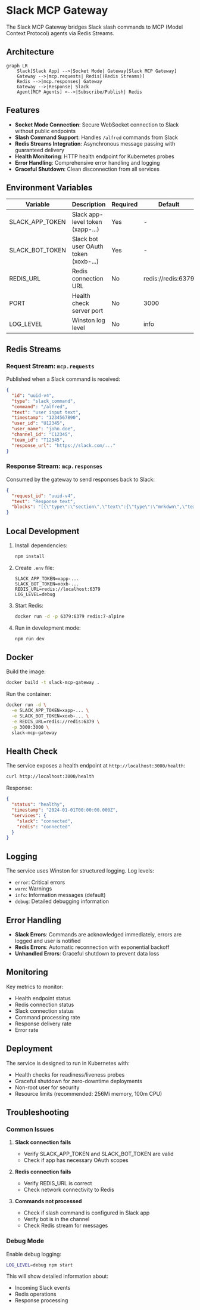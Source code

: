# Slack MCP Gateway

The Slack MCP Gateway bridges Slack slash commands to MCP (Model Context Protocol) agents via Redis Streams.

## Architecture

```mermaid
graph LR
    Slack[Slack App] -->|Socket Mode| Gateway[Slack MCP Gateway]
    Gateway -->|mcp.requests| Redis[(Redis Streams)]
    Redis -->|mcp.responses| Gateway
    Gateway -->|Response| Slack
    Agent[MCP Agents] <-->|Subscribe/Publish| Redis
```

## Features

- **Socket Mode Connection**: Secure WebSocket connection to Slack without public endpoints
- **Slash Command Support**: Handles `/alfred` commands from Slack
- **Redis Streams Integration**: Asynchronous message passing with guaranteed delivery
- **Health Monitoring**: HTTP health endpoint for Kubernetes probes
- **Error Handling**: Comprehensive error handling and logging
- **Graceful Shutdown**: Clean disconnection from all services

## Environment Variables

| Variable | Description | Required | Default |
|----------|-------------|----------|---------|
| SLACK_APP_TOKEN | Slack app-level token (xapp-...) | Yes | - |
| SLACK_BOT_TOKEN | Slack bot user OAuth token (xoxb-...) | Yes | - |
| REDIS_URL | Redis connection URL | No | redis://redis:6379 |
| PORT | Health check server port | No | 3000 |
| LOG_LEVEL | Winston log level | No | info |

## Redis Streams

### Request Stream: `mcp.requests`

Published when a Slack command is received:

```json
{
  "id": "uuid-v4",
  "type": "slack_command",
  "command": "/alfred",
  "text": "user input text",
  "timestamp": "1234567890",
  "user_id": "U12345",
  "user_name": "john.doe",
  "channel_id": "C12345",
  "team_id": "T12345",
  "response_url": "https://slack.com/..."
}
```

### Response Stream: `mcp.responses`

Consumed by the gateway to send responses back to Slack:

```json
{
  "request_id": "uuid-v4",
  "text": "Response text",
  "blocks": "[{\"type\":\"section\",\"text\":{\"type\":\"mrkdwn\",\"text\":\"*Response*\"}}]"
}
```

## Local Development

1. Install dependencies:
   ```bash
   npm install
   ```

2. Create `.env` file:
   ```env
   SLACK_APP_TOKEN=xapp-...
   SLACK_BOT_TOKEN=xoxb-...
   REDIS_URL=redis://localhost:6379
   LOG_LEVEL=debug
   ```

3. Start Redis:
   ```bash
   docker run -d -p 6379:6379 redis:7-alpine
   ```

4. Run in development mode:
   ```bash
   npm run dev
   ```

## Docker

Build the image:
```bash
docker build -t slack-mcp-gateway .
```

Run the container:
```bash
docker run -d \
  -e SLACK_APP_TOKEN=xapp-... \
  -e SLACK_BOT_TOKEN=xoxb-... \
  -e REDIS_URL=redis://redis:6379 \
  -p 3000:3000 \
  slack-mcp-gateway
```

## Health Check

The service exposes a health endpoint at `http://localhost:3000/health`:

```bash
curl http://localhost:3000/health
```

Response:
```json
{
  "status": "healthy",
  "timestamp": "2024-01-01T00:00:00.000Z",
  "services": {
    "slack": "connected",
    "redis": "connected"
  }
}
```

## Logging

The service uses Winston for structured logging. Log levels:
- `error`: Critical errors
- `warn`: Warnings
- `info`: Information messages (default)
- `debug`: Detailed debugging information

## Error Handling

- **Slack Errors**: Commands are acknowledged immediately, errors are logged and user is notified
- **Redis Errors**: Automatic reconnection with exponential backoff
- **Unhandled Errors**: Graceful shutdown to prevent data loss

## Monitoring

Key metrics to monitor:
- Health endpoint status
- Redis connection status
- Slack connection status
- Command processing rate
- Response delivery rate
- Error rate

## Deployment

The service is designed to run in Kubernetes with:
- Health checks for readiness/liveness probes
- Graceful shutdown for zero-downtime deployments
- Non-root user for security
- Resource limits (recommended: 256Mi memory, 100m CPU)

## Troubleshooting

### Common Issues

1. **Slack connection fails**
   - Verify SLACK_APP_TOKEN and SLACK_BOT_TOKEN are valid
   - Check if app has necessary OAuth scopes

2. **Redis connection fails**
   - Verify REDIS_URL is correct
   - Check network connectivity to Redis

3. **Commands not processed**
   - Check if slash command is configured in Slack app
   - Verify bot is in the channel
   - Check Redis stream for messages

### Debug Mode

Enable debug logging:
```bash
LOG_LEVEL=debug npm start
```

This will show detailed information about:
- Incoming Slack events
- Redis operations
- Response processing
